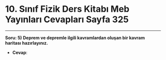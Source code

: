 # 10. Sınıf Fizik Ders Kitabı Meb Yayınları Cevapları Sayfa 325

---

**Soru: 5) Deprem ve depremle ilgili kavramlardan oluşan bir kavram haritası hazırlayınız.**

-   **Cevap**: